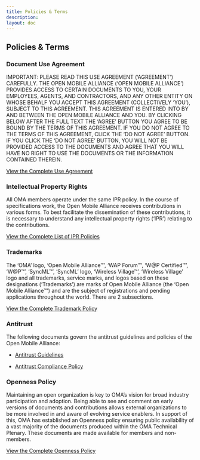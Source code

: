 ```yaml
---
title: Policies & Terms
description:
layout: doc
---
```

## Policies & Terms

### Document Use Agreement
IMPORTANT: PLEASE READ THIS USE AGREEMENT (‘AGREEMENT’) CAREFULLY. THE OPEN MOBILE ALLIANCE (‘OPEN MOBILE ALLIANCE’) PROVIDES ACCESS TO CERTAIN DOCUMENTS TO YOU, YOUR EMPLOYEES, AGENTS, AND CONTRACTORS, AND ANY OTHER ENTITY ON WHOSE BEHALF YOU ACCEPT THIS AGREEMENT (COLLECTIVELY ‘YOU’), SUBJECT TO THIS AGREEMENT. THIS AGREEMENT IS ENTERED INTO BY AND BETWEEN THE OPEN MOBILE ALLIANCE AND YOU. BY CLICKING BELOW AFTER THE FULL TEXT THE ‘AGREE’ BUTTON YOU AGREE TO BE BOUND BY THE TERMS OF THIS AGREEMENT. IF YOU DO NOT AGREE TO THE TERMS OF THIS AGREEMENT, CLICK THE ‘DO NOT AGREE’ BUTTON. IF YOU CLICK THE ‘DO NOT AGREE’ BUTTON, YOU WILL NOT BE PROVIDED ACCESS TO THE DOCUMENTS AND AGREE THAT YOU WILL HAVE NO RIGHT TO USE THE DOCUMENTS OR THE INFORMATION CONTAINED THEREIN.

[View the Complete Use Agreement](/omaspecworks/about/policies-terms/use-agreement)

### Intellectual Property Rights
All OMA members operate under the same IPR policy.
In the course of specifications work, the Open Mobile Alliance receives contributions in various forms. To best facilitate the dissemination of these contributions, it is necessary to understand any intellectual property rights (‘IPR’) relating to the contributions.

[View the Complete List of IPR Policies](/omaspecworks/about/ipr)

### Trademarks
The ‘OMA’ logo, ‘Open Mobile Alliance™’, ‘WAP Forum™’, ‘W@P Certified™’, ‘W@P™’, ‘SyncML™’, ‘SyncML’ logo, ‘Wireless Village™’, ‘Wireless Village’ logo and all trademarks, service marks, and logos based on these designations (‘Trademarks’) are marks of Open Mobile Alliance (the ‘Open Mobile Alliance™’) and are the subject of registrations and pending applications throughout the world. There are 2 subsections.

[View the Complete Trademark Policy](/omaspecworks/about/policies-terms/trademarks)

### Antitrust
The following documents govern the antitrust guidelines and policies of the Open Mobile Alliance:

* <a href="/documentation/Antitrust/antitrustguidelines.pdf" target="_blank">Antitrust Guidelines</a>

* <a href="/documentation/Antitrust/OMA-Reference-2016-0005-Antitrust_Compliance_Policy.pdf" target="_blank" >Antitrust Compliance Policy</a> 

### Openness Policy
Maintaining an open organization is key to OMA’s vision for broad industry participation and adoption. Being able to see and comment on early versions of documents and contributions allows external organizations to be more involved in and aware of evolving service enablers. In support of this, OMA has established an Openness policy ensuring public availability of a vast majority of the documents produced within the OMA Technical Plenary. These documents are made available for members and non-members.

[View the Complete Openness Policy](/omaspecworks/about/policies-terms/openness)